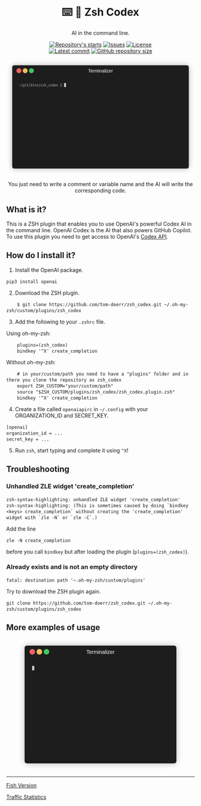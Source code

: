 <h1 align="center">⌨️ 🦾 Zsh Codex</h1>

<p align="center">
    AI in the command line.
</p>

<p align="center">
    <a href="https://github.com/tom-doerr/zsh_codex/stargazers"
        ><img
            src="https://img.shields.io/github/stars/tom-doerr/zsh_codex?colorA=2c2837&colorB=c9cbff&style=for-the-badge&logo=starship style=flat-square"
            alt="Repository's starts"
    /></a>
    <a href="https://github.com/tom-doerr/zsh_codex/issues"
        ><img
            src="https://img.shields.io/github/issues-raw/tom-doerr/zsh_codex?colorA=2c2837&colorB=f2cdcd&style=for-the-badge&logo=starship style=flat-square"
            alt="Issues"
    /></a>
    <a href="https://github.com/tom-doerr/zsh_codex/blob/main/LICENSE"
        ><img
            src="https://img.shields.io/github/license/tom-doerr/zsh_codex?colorA=2c2837&colorB=b5e8e0&style=for-the-badge&logo=starship style=flat-square"
            alt="License"
    /><br />
    <a href="https://github.com/tom-doerr/zsh_codex/commits/main"
		><img
			src="https://img.shields.io/github/last-commit/tom-doerr/zsh_codex/main?colorA=2c2837&colorB=ddb6f2&style=for-the-badge&logo=starship style=flat-square"
			alt="Latest commit"
    /></a>
    <a href="https://github.com/tom-doerr/zsh_codex"
        ><img
            src="https://img.shields.io/github/repo-size/tom-doerr/zsh_codex?colorA=2c2837&colorB=89DCEB&style=for-the-badge&logo=starship style=flat-square"
            alt="GitHub repository size"
    /></a>
</p>

<p align="center">
    <img src='https://github.com/tom-doerr/bins/raw/main/zsh_codex/zc4.gif'>
    <p align="center">
        You just need to write a comment or variable name and the AI will write the corresponding code.
    </p>
</p>


## What is it?

This is a ZSH plugin that enables you to use OpenAI's powerful Codex AI in the command line. OpenAI Codex is the AI that also powers GitHub Copilot.
To use this plugin you need to get access to OpenAI's [Codex API](https://openai.com/blog/openai-codex/).


## How do I install it?

1. Install the OpenAI package.
```
pip3 install openai
```

2. Download the ZSH plugin.

```
    $ git clone https://github.com/tom-doerr/zsh_codex.git ~/.oh-my-zsh/custom/plugins/zsh_codex 
```

3. Add the following to your `.zshrc` file.

Using oh-my-zsh:
```
    plugins=(zsh_codex)
    bindkey '^X' create_completion
```
Without oh-my-zsh:
```
    # in your/custom/path you need to have a "plugins" folder and in there you clone the repository as zsh_codex
    export ZSH_CUSTOM="your/custom/path"
    source "$ZSH_CUSTOM/plugins/zsh_codex/zsh_codex.plugin.zsh"
    bindkey '^X' create_completion
```

4. Create a file called `openaiapirc` in `~/.config` with your ORGANIZATION_ID and SECRET_KEY.

```
[openai]
organization_id = ...
secret_key = ...
```

5. Run `zsh`, start typing and complete it using `^X`!


## Troubleshooting 

### Unhandled ZLE widget 'create_completion'

```
zsh-syntax-highlighting: unhandled ZLE widget 'create_completion'
zsh-syntax-highlighting: (This is sometimes caused by doing `bindkey <keys> create_completion` without creating the 'create_completion' widget with `zle -N` or `zle -C`.)
```

Add the line 
```
zle -N create_completion
```
before you call `bindkey` but after loading the plugin (`plugins=(zsh_codex)`).

### Already exists and is not an empty directory
```
fatal: destination path '~.oh-my-zsh/custom/plugins'
```
Try to download the ZSH plugin again.
```
git clone https://github.com/tom-doerr/zsh_codex.git ~/.oh-my-zsh/custom/plugins/zsh_codex
```

## More examples of usage
<p align="center">
    <img src='https://github.com/tom-doerr/bins/raw/main/zsh_codex/update_insert/all.gif'>
    <p align="center">
    </p>
</p>

-------------------------------------------------------------------

[Fish Version](https://github.com/tom-doerr/codex.fish)

[Traffic Statistics](https://tom-doerr.github.io/github_repo_stats_data/tom-doerr/zsh_codex/latest-report/report.html)
